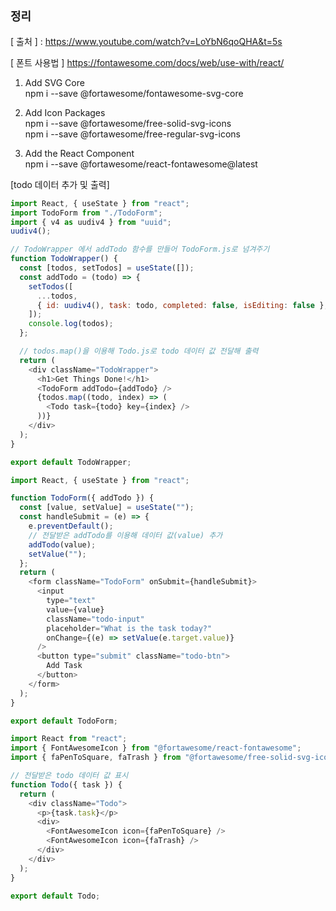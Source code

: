 ## `정리`

[ 출처 ] : https://www.youtube.com/watch?v=LoYbN6qoQHA&t=5s

[ 폰트 사용법 ]
https://fontawesome.com/docs/web/use-with/react/

1. Add SVG Core </br>
   npm i --save @fortawesome/fontawesome-svg-core

2. Add Icon Packages </br>
   npm i --save @fortawesome/free-solid-svg-icons </br>
   npm i --save @fortawesome/free-regular-svg-icons

3. Add the React Component </br>
   npm i --save @fortawesome/react-fontawesome@latest

[todo 데이터 추가 및 출력] </br>

```javascript
import React, { useState } from "react";
import TodoForm from "./TodoForm";
import { v4 as uudiv4 } from "uuid";
uudiv4();

// TodoWrapper 에서 addTodo 함수를 만들어 TodoForm.js로 넘겨주기
function TodoWrapper() {
  const [todos, setTodos] = useState([]);
  const addTodo = (todo) => {
    setTodos([
      ...todos,
      { id: uudiv4(), task: todo, completed: false, isEditing: false },
    ]);
    console.log(todos);
  };

  // todos.map()을 이용해 Todo.js로 todo 데이터 값 전달해 출력
  return (
    <div className="TodoWrapper">
      <h1>Get Things Done!</h1>
      <TodoForm addTodo={addTodo} />
      {todos.map((todo, index) => (
        <Todo task={todo} key={index} />
      ))}
    </div>
  );
}

export default TodoWrapper;
```

```javascript
import React, { useState } from "react";

function TodoForm({ addTodo }) {
  const [value, setValue] = useState("");
  const handleSubmit = (e) => {
    e.preventDefault();
    // 전달받은 addTodo를 이용해 데이터 값(value) 추가
    addTodo(value);
    setValue("");
  };
  return (
    <form className="TodoForm" onSubmit={handleSubmit}>
      <input
        type="text"
        value={value}
        className="todo-input"
        placeholder="What is the task today?"
        onChange={(e) => setValue(e.target.value)}
      />
      <button type="submit" className="todo-btn">
        Add Task
      </button>
    </form>
  );
}

export default TodoForm;
```

```javascript
import React from "react";
import { FontAwesomeIcon } from "@fortawesome/react-fontawesome";
import { faPenToSquare, faTrash } from "@fortawesome/free-solid-svg-icons";

// 전달받은 todo 데이터 값 표시
function Todo({ task }) {
  return (
    <div className="Todo">
      <p>{task.task}</p>
      <div>
        <FontAwesomeIcon icon={faPenToSquare} />
        <FontAwesomeIcon icon={faTrash} />
      </div>
    </div>
  );
}

export default Todo;
```
